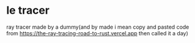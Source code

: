 # le tracer
ray tracer made by a dummy(and by made i mean copy and pasted code from https://the-ray-tracing-road-to-rust.vercel.app 
then called it a day)
